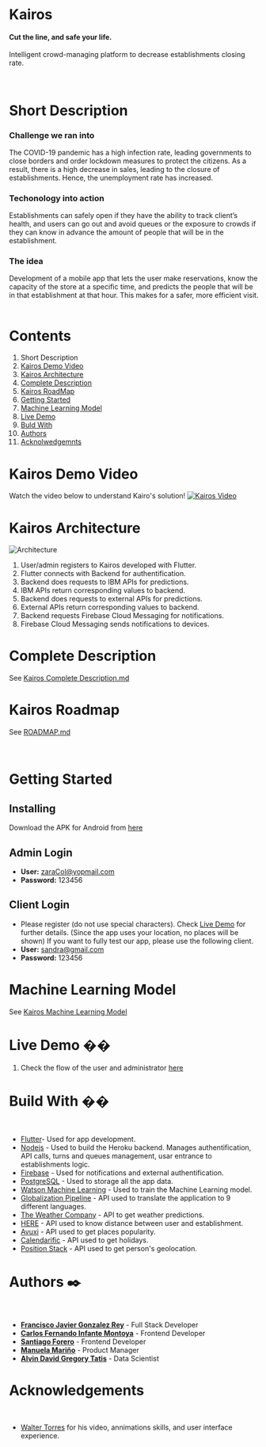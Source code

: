 # Kairos
#### Cut the line, and safe your life.
Intelligent crowd-managing platform to decrease establishments closing rate.
<!--![Kairos Logo](/Extra_docs/Images/logo-kairos-white.png =10x20)-->
​
<!--<a name="Short_Description"></a>-->
# Short Description
### Challenge we ran into
The COVID-19 pandemic has a high infection rate, leading governments to close borders and order lockdown measures to protect the citizens. As a result, there is a high decrease in sales, leading to the closure of establishments. Hence, the unemployment rate has increased.
### Techonology into action
Establishments can safely open if they have the ability to track client’s health, and users can go out and avoid queues or the exposure to crowds if they can know in advance the amount of people that will be in the establishment.
### The idea
Development of a mobile app that lets the user make reservations, know the capacity of the store at a specific time, and predicts the people that will be in that establishment at that hour. This makes for a safer, more efficient visit. 
​
# Contents
1. Short Description<!--(#Short_Description)-->
2. [Kairos Demo Video](#video)
3. [Kairos Architecture](#Architecture)
4. [Complete Description](#Long_Description)
5. [Kairos RoadMap](#roadmap)
6. [Getting Started](#Getting_Started)
7. [Machine Learning Model](#machine)
8. [Live Demo](#Live_Demo)
9. [Buld With](#Technologies)
10. [Authors](#Authors)
11. [Acknolwedgemnts](#ackwoledgments)
​
​
<a name="video"></a>
# Kairos Demo Video
Watch the video below to understand Kairo's solution!
[![Kairos Video](/Extra_docs/Images/front_Image.jpg)](https://youtu.be/18CiVdAl5rw)
​
<a name="Architecture"></a>
# Kairos Architecture
![Architecture](/Extra_docs/Images/Architecture_Kairos.jpg)
1. User/admin registers to Kairos developed with Flutter.
2. Flutter connects with Backend for authentification. 
3. Backend does requests to IBM APIs for predictions.
4. IBM APIs return corresponding values to backend.
5. Backend does requests to external APIs for predictions.
6. External APIs return corresponding values to backend.
7. Backend requests Firebase Cloud Messaging for notifications.
8. Firebase Cloud Messaging sends notifications to devices.
​
​
<a name="Long_Description"></a>
# Complete Description
See [Kairos Complete Description.md](/Extra_docs/Files/long-description-1.md)
​
​
<a name="roadmap"></a>
# Kairos Roadmap
See [ROADMAP.md](/Extra_docs/Files/road-map.md)
<!--![RoadMap](/Images/RoadMap_Kairos.jpg)-->
​
​
<a name="Getting_Started"></a>
# Getting Started
## Installing
Download the APK for Android from [here](https://drive.google.com/drive/folders/1cY_6llZol1PjC79GOs7SEujZjAYNRZKY?usp=sharing)
## Admin Login 
* **User:** zaraCol@yopmail.com
* **Password:** 123456
## Client Login
* Please register (do not use special characters). Check [Live Demo](#Live_Demo) for further details. (Since the app uses your location, no places will be shown)
If you want to fully test our app, please use the following client.
* **User:** sandra@gmail.com
* **Password:** 123456
​
<a name="machine"></a>
# Machine Learning Model
See [Kairos Machine Learning Model](/Extra_docs/Files/kairos-ml-model.md)
​
​
<a name="Live_Demo"></a>
# Live Demo ��
1. Check the flow of the user and administrator [here](https://www.youtube.com/watch?v=itsDZXL9YgQ)
​
​
​
<a name="Technologies"></a>
# Build With ��️
​
* [Flutter](https://flutter.dev/)- Used for app development.
* [Nodejs](https://nodejs.org/en/) - Used to build the Heroku backend. Manages authentification, API calls, turns and queues management, usar entrance to establishments logic.
* [Firebase](https://firebase.google.com/) - Used for notifications and external authentification. 
* [PostgreSQL](https://www.ibm.com/cloud/databases-for-postgresql) - Used to storage all the app data. 
* [Watson Machine Learning](https://www.ibm.com/cloud/machine-learning#:~:text=Deploy%20and%20run%20AI%20models,at%20scale%20across%20any%20cloud.) - Used to train the Machine Learning model.
* [Globalization Pipeline](https://www.ibm.com/cloud/globalization-pipeline) - API used to translate the application to 9 different languages.
* [The Weather Company](https://www.ibm.com/weather) - API to get weather predictions. 
* [HERE](https://www.here.com/) - API used to know distance between user and establishment.
* [Avuxi](https://www.avuxi.com/) - API used to get places popularity.
* [Calendarific](https://calendarific.com/) - API used to get holidays.
* [Position Stack](https://positionstack.com/) - API used to get person's geolocation. 
 
<a name="Authors"></a>
# Authors ✒️
​
* [**Francisco Javier Gonzalez Rey**](https://www.linkedin.com/in/franciscogonzalez17/) - Full Stack Developer
* [**Carlos Fernando Infante Montoya**](https://www.linkedin.com/in/carlosinfante98/) - Frontend Developer
* [**Santiago Forero**](https://www.linkedin.com/in/dasafodev/) - Frontend Developer
* [**Manuela Mariño**](https://www.linkedin.com/in/manuela-marino-844229186/) - Product Manager
* [**Alvin David Gregory Tatis**](https://www.linkedin.com/in/alvin-david-gregory-tatis-484052199/) - Data Scientist
​
<a name="ackwoledgments"></a>
# Acknowledgements
​
* [Walter Torres](https://www.linkedin.com/in/walter-torres-90b862180/) for his video, annimations skills, and user interface experience.
​
